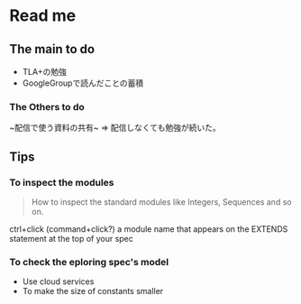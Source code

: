 # Read me

## The main to do

- TLA+の勉強
- GoogleGroupで読んだことの蓄積

### The Others to do

~配信で使う資料の共有~ => 配信しなくても勉強が続いた。

## Tips

### To inspect the modules

> How to inspect the standard modules like Integers, Sequences and so on. 

ctrl+click (command+click?) a module name that appears on the EXTENDS statement at the top of your spec

### To check the eploring spec's model

- Use cloud services
- To make the size of constants smaller
